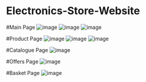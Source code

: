 # Electronics-Store-Website

#Main Page
![image](https://user-images.githubusercontent.com/53102064/216602906-92c6d9db-ea10-4593-88e7-a7d9dc22fad1.png)
![image](https://user-images.githubusercontent.com/53102064/216602951-2a37c992-cca6-47ef-b4e0-b586dd3643cd.png)
![image](https://user-images.githubusercontent.com/53102064/216602985-bd46a01c-5bca-4e59-b582-262e04841713.png)

#Product Page
![image](https://user-images.githubusercontent.com/53102064/216603063-9760d111-0a88-4998-99c6-5ba159111034.png)
![image](https://user-images.githubusercontent.com/53102064/216603105-22df8ba7-bb46-4459-aeb7-940a3bdfa8cf.png)
![image](https://user-images.githubusercontent.com/53102064/216603160-40157cb0-76ec-4a1d-8585-e856107d4b27.png)

#Catalogue Page
![image](https://user-images.githubusercontent.com/53102064/216603738-5d1b470a-c09f-4752-a0b9-c5d1aa7b7623.png)

#Offers Page
![image](https://user-images.githubusercontent.com/53102064/216603966-a98d5ae4-8915-4199-a3fc-0392adbd16d5.png)

#Basket Page
![image](https://user-images.githubusercontent.com/53102064/216604051-ecd75695-3bb5-468d-965a-15a6c9fe68ad.png)
